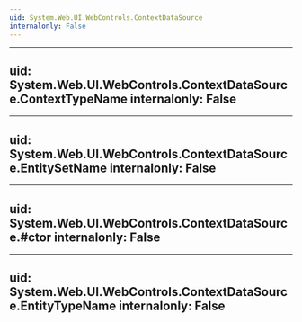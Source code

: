 ```yaml
---
uid: System.Web.UI.WebControls.ContextDataSource
internalonly: False
---
```


---
uid: System.Web.UI.WebControls.ContextDataSource.ContextTypeName
internalonly: False
---

---
uid: System.Web.UI.WebControls.ContextDataSource.EntitySetName
internalonly: False
---

---
uid: System.Web.UI.WebControls.ContextDataSource.#ctor
internalonly: False
---

---
uid: System.Web.UI.WebControls.ContextDataSource.EntityTypeName
internalonly: False
---
